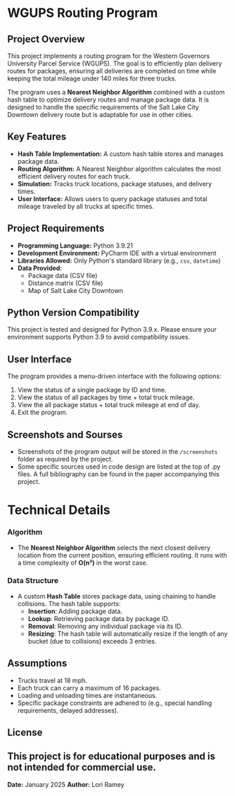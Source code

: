 # WGUPS Routing Program

## Project Overview
This project implements a routing program for the Western Governors University Parcel Service (WGUPS). 
The goal is to efficiently plan delivery routes for packages, ensuring all deliveries are completed on time while keeping the total mileage under 140 miles for three trucks.

The program uses a **Nearest Neighbor Algorithm** combined with a custom hash table to optimize delivery routes and manage package data. 
It is designed to handle the specific requirements of the Salt Lake City Downtown delivery route but is adaptable for use in other cities.

## Key Features
- **Hash Table Implementation:** A custom hash table stores and manages package data.
- **Routing Algorithm:** A Nearest Neighbor algorithm calculates the most efficient delivery routes for each truck.
- **Simulation:** Tracks truck locations, package statuses, and delivery times.
- **User Interface:** Allows users to query package statuses and total mileage traveled by all trucks at specific times.

## Project Requirements
- **Programming Language:** Python 3.9.21
- **Development Environment:** PyCharm IDE with a virtual environment
- **Libraries Allowed:** Only Python's standard library (e.g., `csv`, `datetime`)
- **Data Provided:**
  - Package data (CSV file)
  - Distance matrix (CSV file)
  - Map of Salt Lake City Downtown

## Python Version Compatibility
This project is tested and designed for Python 3.9.x. Please ensure your environment supports Python 3.9 to avoid compatibility issues.

## User Interface
The program provides a menu-driven interface with the following options:
1. View the status of a single package by ID and time.
2. View the status of all packages by time + total truck mileage.
3. View the all package status + total truck mileage at end of day.
4. Exit the program.

## Screenshots and Sourses
- Screenshots of the program output will be stored in the `/screenshots` folder as required by the project.
- Some specific sources used in code design are listed at the top of .py files. A full bibliography can be found in the paper accompanying this project.

# Technical Details
### Algorithm
- The **Nearest Neighbor Algorithm** selects the next closest delivery location from the current position, ensuring efficient routing. It runs with a time complexity of **O(n²)** in the worst case.

### Data Structure
- A custom **Hash Table** stores package data, using chaining to handle collisions. The hash table supports:
  - **Insertion**: Adding package data.
  - **Lookup**: Retrieving package data by package ID.
  - **Removal**: Removing any individual package via its ID. 
  - **Resizing**: The hash table will automatically resize if the length of any bucket (due to collisions) exceeds 3 entries. 

## Assumptions
- Trucks travel at 18 mph.
- Each truck can carry a maximum of 16 packages.
- Loading and unloading times are instantaneous.
- Specific package constraints are adhered to (e.g., special handling requirements, delayed addresses).

## License
This project is for educational purposes and is not intended for commercial use.
---
**Date:** January 2025
**Author:** Lori Ramey
